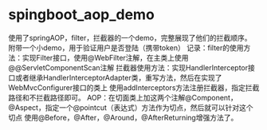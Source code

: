 # spingboot_aop_demo
使用了springAOP，filter，拦截器的一个demo，完整展现了他们的拦截顺序。
附带一个小demo，用于验证用户是否登陆（携带token）
记录：filter的使用方法：实现Filter接口，使用@WebFilter注解，在主类上使用@@ServletComponentScan注解
拦截器使用方法：实现HandlerInterceptor接口或者继承HandlerInterceptorAdapter类，重写方法，然后在实现了WebMvcConfigurer接口的类上
使用addInterceptors方法注册拦截器，指定拦截路径和不拦截路径即可。
AOP：在切面类上加这两个注解@Component，@Aspect，指定一个@pointcut（表达式）方法作为切点，然后就可以针对这个切点
使用@Before，@After，@Around，@AfterReturning增强方法了。

